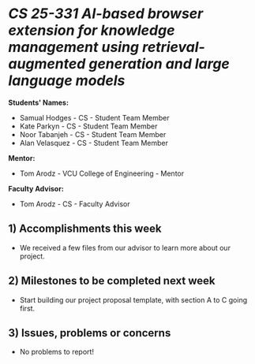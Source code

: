 # *CS 25-331 AI-based browser extension for knowledge management using retrieval-augmented generation and large language models*

**Students' Names:**
   - Samual Hodges - CS - Student Team Member
   - Kate Parkyn - CS - Student Team Member
   - Noor Tabanjeh - CS - Student Team Member
   - Alan Velasquez - CS - Student Team Member

**Mentor:**
   - Tom Arodz  - VCU College of Engineering - Mentor

**Faculty Advisor:**
   - Tom Arodz - CS - Faculty Advisor

## 1) Accomplishments this week ##
   - We received a few files from our advisor to learn more about our project.

## 2) Milestones to be completed next week ##
   - Start building our project proposal template, with section A to C going first.

## 3) Issues, problems or concerns ##
   - No problems to report!
   


